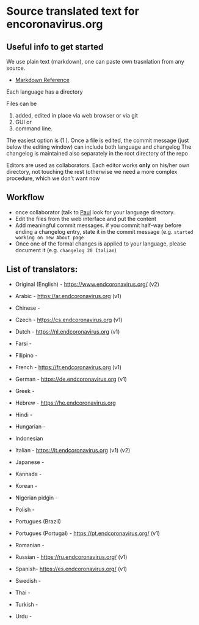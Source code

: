 # Source translated text for encoronavirus.org

## Useful info to get started 

We use plain text (markdown), one can paste own trasnlation from any source. 

* [Markdown Reference](https://guides.github.com/features/mastering-markdown/)

Each language has a directory

Files can be 
 1. added, edited in place via web browser or via git 
 2. GUI or 
 3. command line.
 
The easiest option is (1.). Once a file is edited, the commit message (just below the editing window) can include both language and changelog 
The changelog is maintained also separately in the root directory of the repo

Editors are used as collaborators. Each editor works **only** on his/her own directory, not touching the rest (otherwise we need a more complex procedure, which we don't want now

## Workflow
* once collaborator (talk to [Paul](paulghaddad) look for your language directory.
* Edit the files from the web interface and put the content 
* Add meaningful commit messages. if you commit half-way before ending a changelog entry, state it in the commit message (e.g. ```started working on new About page```
* Once one of the formal changes is applied to your language, please document it (e.g. ```changelog 20 Italian```)

## List of translators:

* Original (English) - https://www.endcoronavirus.org/ (v2)

* Arabic - https://ar.endcoronavirus.org (v1)
* Chinese - 
* Czech - https://cs.endcoronavirus.org (v1)
* Dutch - https://nl.endcoronavirus.org (v1)
* Farsi - 
* Filipino - 
* French - https://fr.endcoronavirus.org (v1)
* German - https://de.endcoronavirus.org (v1)
* Greek - 
* Hebrew - https://he.endcoronavirus.org
* Hindi - 
* Hungarian - 
* Indonesian
* Italian - https://it.endcoronavirus.org (v1) (v2)
* Japanese - 
* Kannada - 
* Korean - 
* Nigerian pidgin - 
* Polish -
* Portugues (Brazil)
* Portugues (Portugal) - https://pt.endcoronavirus.org/ (v1)
* Romanian - 
* Russian - https://ru.endcoronavirus.org/ (v1)
* Spanish- https://es.endcoronavirus.org/ (v1)
* Swedish - 
* Thai - 
* Turkish - 
* Urdu - 
